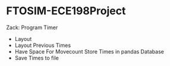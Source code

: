 # FTOSIM-ECE198Project




Zack:
Program Timer
  - Layout
  - Layout Previous Times
  - Have Space For Movecount
Store Times in pandas Database
  - Save Times to file
